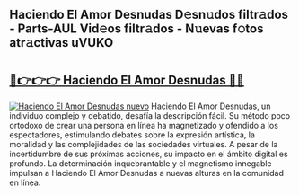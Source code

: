 ## Haciendo El Amor Desnudas D𝚎sn𝚞dos filtr𝚊dos - Parts-AUL Vid𝚎os filtr𝚊dos - N𝚞evas f𝚘tos atr𝚊ctivas uVUKO

# <h2><a href="http://mbe17o.tromn.icu/?c=Haciendo+El+Amor+Desnudas">🔗👉👉👉 Haciendo El Amor Desnudas 🔗🔗</a></h2>

[![Haciendo El Amor Desnudas nuevo](https://i.imgur.com/pEAQMta.gif)](http://mbe17o.tromn.icu/?c=Haciendo+El+Amor+Desnudas)
Haciendo El Amor Desnudas, un individuo complejo y debatido, desafía la descripción fácil. Su método poco ortodoxo de crear una persona en línea ha magnetizado y ofendido a los espectadores, estimulando debates sobre la expresión artística, la moralidad y las complejidades de las sociedades virtuales. A pesar de la incertidumbre de sus próximas acciones, su impacto en el ámbito digital es profundo. La determinación inquebrantable y el magnetismo innegable impulsan a Haciendo El Amor Desnudas a nuevas alturas en la comunidad en línea.
